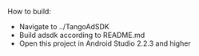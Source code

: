How to build:
- Navigate to ../TangoAdSDK
- Build adsdk according to README.md
- Open this project in Android Studio 2.2.3 and higher